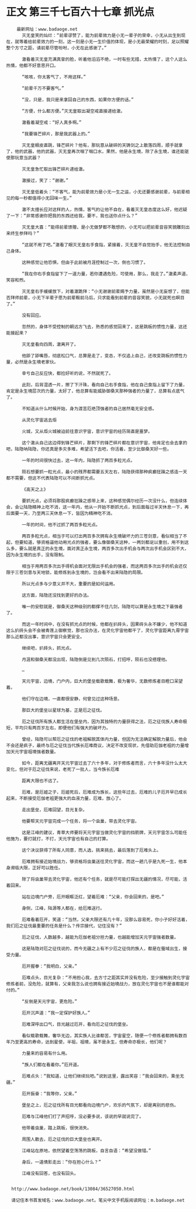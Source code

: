 # 正文 第三千七百六十七章 抓光点
        最新网址：www.badaoge.net
          灭无皇笑的灿烂：“前辈谬赞了，能为前辈效力是小无一辈子的荣幸，小无从出生到现在，就等着给前辈效力的一刻，这一刻是小无一生价值的体现，是小无最荣耀的时刻，足以照耀整个方寸之距，请前辈尽管吩咐，小无在此感谢了。”
      
          澈看着灭无皇充满真挚的脸，听着他滔滔不绝，一时有些无措，太热情了，这个人这么热情，他都不好意思开口。
      
          “咳咳，你太客气了，不用这样。”
      
          “前辈千万不要客气。”
      
          “没，只是，我只是来拿回自己的东西，如果你方便的话。”
      
          “方便，什么都方便。”灭无皇取出凝空戒直接递给澈。
      
          澈看着凝空戒：“好人真多啊。”
      
          “我要锋芒碎片，那是我武器上的。”
      
          灭无皇眼皮直跳，锋芒碎片？他有，那玩意从破碎的天铸剑之上散落四周，顺手就拿了，他的武器，他的武器，灭无皇再次咽了咽口水，果然，他是永生境，除了永生境，谁还能驱使那玩意当武器？
      
          灭无皇急忙取出锋芒碎片递给澈。
      
          澈接过，笑了：“谢谢。”
      
          灭无皇低着头：“不客气，能为前辈效力是小无一生之运，小无还要感谢前辈，与前辈相见的每一秒都值得小无回味一生。”
      
          澈不太擅长应对这样的人，热情，客气的让他不自在，看着灭无皇态度这么好，他迟疑了一下：“非常感谢你把我的东西还给我，要不，我也送你点什么？”
      
          灭无皇大喜：“能得前辈馈赠，是小无做梦都不敢想的，小无可以把前辈音容笑貌雕刻出来终生参拜吗？”
      
          “这就不用了吧。”澈看了眼灭无皇右手食指，紧接着，灭无皇不自觉抬手，他无法控制自己身体。
      
          这种感觉让他恐惧，但由于此前被月涯控制过一次，倒也习惯了。
      
          “我在你右手食指留下了一道力量，若你遭遇危险，可使用，那么，我走了。”澈柔声道，笑容和煦。
      
          灭无皇右手缓缓放下，对着澈跪拜：“小无谢谢前辈赐予力量，虽然是小无妄想了，但能否拜师前辈，小无下半辈子愿为前辈鞍前马后，只求能看到前辈的音容笑貌，小无就死也瞑目了。”
      
          没有回应。
      
          忽然的，身体不受控制的朝远方飞去，熟悉的感觉回来了，这是跳板的惯性力量，这还能接起来？
      
          灭无皇看向四周，澈离开了。
      
          他舔了舔嘴唇，彻底松口气，总算是走了，变态，不仅追上自己，还改变跳板的惯性力量，必然是永生境老家伙。
      
          幸亏自己反应快，都捡好听的说，不然就死了。
      
          此刻，后背湿透一片，擦了下汗珠，看向自己右手食指，他在自己食指上留下了力量，肯定是永生境层次的力量，太好了，他总算有能威胁御桑天那种强者的力量了，总算有点底气了。
      
          不知道从什么时候开始，身为渡苦厄绝顶强者的自己居然毫无安全感。
      
          从灵化宇宙逃去炬
      
          火城，又从炬火城被迫前往意识宇宙，意识宇宙的经历简直是噩梦。
      
          这个澈从自己这边得到锋芒碎片，那剩下的锋芒碎片都在意识宇宙，他肯定也会去拿的吧，陆隐呐陆隐，你还真是多灾多难，希望活下去吧，你活着，至少比御桑天好一些。
      
          一年的时间很快过去，这一年内，陆隐抓了两百多粒光点。
      
          陨石想要抓一粒光点，最小的残界都需要五天左右，陆隐获得那种疯癫狂躁之感连一天都不需要，但这不代表陆隐可以不间断抓光点。
      
          《高天之上》
      
          要抓光点，必须将那股疯癫狂躁之感带上来，这种感觉偶尔经历一次没什么，但连续体会，会让陆隐精神上吃不消，这一年内，他从一开始不断抓光点，到后面每过半天休息一下，再后面要一天，乃至两三天休息一下，皆因为精神吃不消。
      
          一年的时间，他不过抓了两百多粒光点。
      
          两百多粒光点，相当于可以打出两百多次拥有永生境破坏力的三苍剑意，看似相当了不起，但要知道，够资格逼他动用光点的强者，要么像御桑天这种，一两剑都足以重创，用不到这么多，要么就是真正的永生境，面对真正永生境，两百多次出手机会与两次出手机会区别不大，因为永生境的出手，没有限制。
      
          相当于用两百多次出手得机会面对无限出手机会的强者，而这两百多次出手的机会还仅限于三苍剑意与天地锁，能修炼到永生境的，岂会看不出来陆隐的局限。
      
          所以光点多与少意义并不大，重要的是如何运用。
      
          这方面，陆隐还没找到更好的办法。
      
          唯一的安慰就是，御桑天这种级别的都撑不住几剑，陆隐可以算是永生境之下最强者了。
      
          而这一年时间中，在没有抓光点的时候，他都在扒砖头，因果砖头永不嫌少，他不知道这么扒砖头会不会被青莲上御察觉，那也没办法，在灵化宇宙他都干了，灵化宇宙距离九霄宇宙那么近都没出事，意识宇宙只会更安全。
      
          继续吧，扒砖头，抓光点。
      
          月涯和御桑天都没出现，陆隐倒是见到几次陨石，打招呼，陨石也没搭理他。
      
          …
      
          天元宇宙，边境，门户内，巨大的堡垒载歌载舞，极为奢华，无数修炼者目瞪口呆望着。
      
          他们守在边境，一直都很安静，何曾见过这种场景。
      
          那巨大的堡垒以星球为基，正是厄之征伐。
      
          厄之征伐所有族人都生活在堡垒内，因为其独特的力量获得之法，厄之征伐族人寿命极短，平均只有两百岁左右，即便他们有强大的破坏力。
      
          曾经，陆隐可以帮厄之征伐的老祖解脱其体内力量，但因为无法确定解脱力量后，他会不会还是疯子，最终与厄之征伐当代族长厄难商议，决定不改变现状，先借助厄伽老祖的力量增加天元宇宙祖境强者数量。
      
          如今，距离无疆离开天元宇宙过去了六十多年，对于修炼者而言，六十多年没什么太大变化，但对于厄之征伐来说，老死了一批人，当今族长厄难
      
          距离大限也不远了。
      
          厄难，是厄姬之子，厄姬死后，厄难成为族长，这些年过去，厄难的儿子厄开早已成长起来，不断接受厄伽老祖更强大的血液力量，厄难，放心了。
      
          走出堡垒，厄难回望，目光复杂。
      
          他要帮天元宇宙完成一个任务，将一个虫巢，带去灵化宇宙。
      
          这是江峰的建议，青草大师要将天元宇宙当做灵化宇宙的挡箭牌，天元宇宙怎么可能任他施为，要打就打，不打，天元宇宙也有自己的打算。
      
          这个决议获得了所有人同意，而人选，挑来挑去，最后落到了厄难头上。
      
          厄难拥有接近始境战力，够资格将虫巢送往灵化宇宙，而这一趟几乎是九死一生，他本身濒临大限，正好可以胜任。
      
          除了将虫巢带去灵化宇宙，他还有个任务，就是尽可能打探出无疆的情况，尽可能，活着回来。
      
          站在边境门户旁，厄开眼眶泛红，望着厄难：“父亲，你会回来的，是吧。”
      
          身侧，江峰，陆源等人都在，给厄难送行。
      
          厄难看着厄开，笑道：“当然，父亲大限还有几十年，没那么容易死，你小子好好活着，我们厄之征伐最重要的任务是什么？传宗接代，记住没有？”
      
          厄之征伐，人数越多，越能为厄伽老祖分担力量，也越能增加天元宇宙强者数量。
      
          这是陆隐对厄之征伐说的，而今无疆之上有不少厄之征伐的族人，都是在蜃域出生，接受力量。
      
          厄开握拳：“我明白，父亲。”
      
          厄难点头，目光复杂：“不用担心我，去方寸之距其实并没有危险，至少接触到灵化宇宙修炼者前，没危险，就算有，父亲我怎么说也拥有接近始境战力，放在灵化宇宙也不是谁都能对付的。”
      
          “反倒是天元宇宙，更危险。”
      
          厄开沉声道：“我一定保护好族人。”
      
          厄难深呼出口气，目光越过厄开，看向厄之征伐的堡垒。
      
          看似载歌载舞，奢华无边，其实族人比谁都苦，宇宙星空，随便一个修炼者都拥有数百年乃至更高的寿命，达到星使，半祖，祖境，虽不是永生，但寿命亦极长，他们呢？
      
          力量来的容易有什么用。
      
          “族人们都在看着你。”厄开道。
      
          厄难点头：“我知道，让他们继续玩吧。”说到这里，露出笑容：“我会回来的，乘坐无疆。”
      
          厄开振奋：“我等你，父亲。”
      
          堡垒之上，厄之征伐所有目光都看向边境门户，欢乐的气氛下，却是离别的悲伤。
      
          厄难与江峰他们打了声招呼，没必要多说，该说的早就说完了。
      
          他带着虫巢，踏上跳板，很快消失。
      
          周围人散去，厄之征伐的巨大堡垒也离开。
      
          江峰站在原地，依然望着空荡荡的跳板，自言自语：“希望没做错。”
      
          身后，一道倩影走出：“你在担心什么？”
      
          江峰没有回答，也没有回头。
      
      
      http://www.badaoge.net/book/13084/36527050.html
      
      请记住本书首发域名：www.badaoge.net。笔尖中文手机版阅读网址：m.badaoge.net